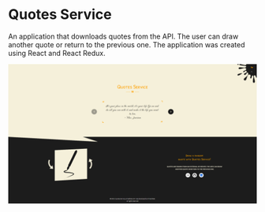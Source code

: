 # Quotes Service

An application that downloads quotes from the API. The user can draw another quote or return to the previous one. The application was created using React and React Redux.

![App](./screenshots/quotes-service.png)
